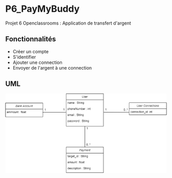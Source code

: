 # P6_PayMyBuddy
Projet 6 Openclassrooms : Application de transfert d'argent

## Fonctionnalités

- Créer un compte
- S'identifier
- Ajouter une connection
- Envoyer de l'argent à une connection

## UML

![Diagramme UML](UML_P6.png)
